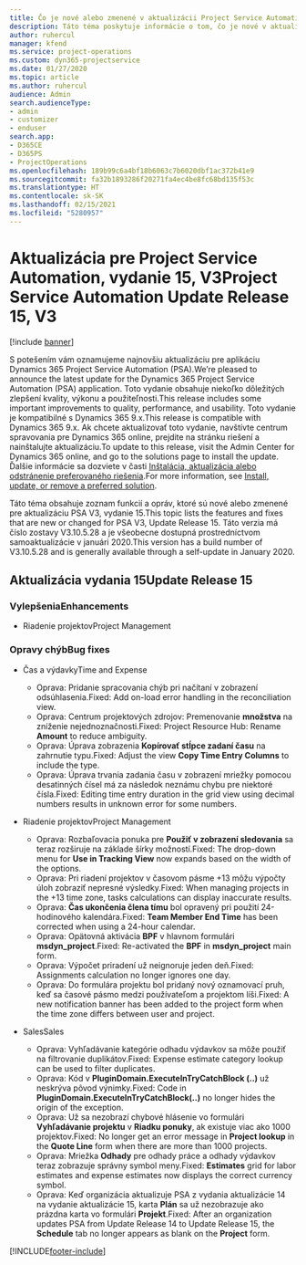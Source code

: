 ```yaml
---
title: Čo je nové alebo zmenené v aktualizácii Project Service Automation, vydanie 15, V3
description: Táto téma poskytuje informácie o tom, čo je nové v aktualizácii Project Service Automation, vydanie 15, V3.
author: ruhercul
manager: kfend
ms.service: project-operations
ms.custom: dyn365-projectservice
ms.date: 01/27/2020
ms.topic: article
ms.author: ruhercul
audience: Admin
search.audienceType:
- admin
- customizer
- enduser
search.app:
- D365CE
- D365PS
- ProjectOperations
ms.openlocfilehash: 189b99c6a4bf18b6063c7b6020dbf1ac372b41e9
ms.sourcegitcommit: fa32b1893286f20271fa4ec4be8fc68bd135f53c
ms.translationtype: HT
ms.contentlocale: sk-SK
ms.lasthandoff: 02/15/2021
ms.locfileid: "5280957"
---
```

# <a name="project-service-automation-update-release-15-v3"></a><span data-ttu-id="4e9b3-103">Aktualizácia pre Project Service Automation, vydanie 15, V3</span><span class="sxs-lookup"><span data-stu-id="4e9b3-103">Project Service Automation Update Release 15, V3</span></span>

[!include [banner](../includes/psa-now-project-operations.md)]

<span data-ttu-id="4e9b3-104">S potešením vám oznamujeme najnovšiu aktualizáciu pre aplikáciu Dynamics 365 Project Service Automation (PSA).</span><span class="sxs-lookup"><span data-stu-id="4e9b3-104">We’re pleased to announce the latest update for the Dynamics 365 Project Service Automation (PSA) application.</span></span> <span data-ttu-id="4e9b3-105">Toto vydanie obsahuje niekoľko dôležitých zlepšení kvality, výkonu a použiteľnosti.</span><span class="sxs-lookup"><span data-stu-id="4e9b3-105">This release includes some important improvements to quality, performance, and usability.</span></span> <span data-ttu-id="4e9b3-106">Toto vydanie je kompatibilné s Dynamics 365 9.x.</span><span class="sxs-lookup"><span data-stu-id="4e9b3-106">This release is compatible with Dynamics 365 9.x.</span></span> <span data-ttu-id="4e9b3-107">Ak chcete aktualizovať toto vydanie, navštívte centrum spravovania pre Dynamics 365 online, prejdite na stránku riešení a nainštalujte aktualizáciu.</span><span class="sxs-lookup"><span data-stu-id="4e9b3-107">To update to this release, visit the Admin Center for Dynamics 365 online, and go to the solutions page to install the update.</span></span> <span data-ttu-id="4e9b3-108">Ďalšie informácie sa dozviete v časti [Inštalácia, aktualizácia alebo odstránenie preferovaného riešenia](https://docs.microsoft.com/power-platform/admin/install-remove-preferred-solution).</span><span class="sxs-lookup"><span data-stu-id="4e9b3-108">For more information, see [Install, update, or remove a preferred solution](https://docs.microsoft.com/power-platform/admin/install-remove-preferred-solution).</span></span>

<span data-ttu-id="4e9b3-109">Táto téma obsahuje zoznam funkcií a opráv, ktoré sú nové alebo zmenené pre aktualizáciu PSA V3, vydanie 15.</span><span class="sxs-lookup"><span data-stu-id="4e9b3-109">This topic lists the features and fixes that are new or changed for PSA V3, Update Release 15.</span></span> <span data-ttu-id="4e9b3-110">Táto verzia má číslo zostavy V3.10.5.28 a je všeobecne dostupná prostredníctvom samoaktualizácie v januári 2020.</span><span class="sxs-lookup"><span data-stu-id="4e9b3-110">This version has a build number of V3.10.5.28 and is generally available through a self-update in January 2020.</span></span>

## <a name="update-release-15"></a><span data-ttu-id="4e9b3-111">Aktualizácia vydania 15</span><span class="sxs-lookup"><span data-stu-id="4e9b3-111">Update Release 15</span></span> 

### <a name="enhancements"></a><span data-ttu-id="4e9b3-112">Vylepšenia</span><span class="sxs-lookup"><span data-stu-id="4e9b3-112">Enhancements</span></span>

- <span data-ttu-id="4e9b3-113">Riadenie projektov</span><span class="sxs-lookup"><span data-stu-id="4e9b3-113">Project Management</span></span>

### <a name="bug-fixes"></a><span data-ttu-id="4e9b3-114">Opravy chýb</span><span class="sxs-lookup"><span data-stu-id="4e9b3-114">Bug fixes</span></span>

- <span data-ttu-id="4e9b3-115">Čas a výdavky</span><span class="sxs-lookup"><span data-stu-id="4e9b3-115">Time and Expense</span></span>

  - <span data-ttu-id="4e9b3-116">Oprava: Pridanie spracovania chýb pri načítaní v zobrazení odsúhlasenia.</span><span class="sxs-lookup"><span data-stu-id="4e9b3-116">Fixed: Add on-load error handling in the reconciliation view.</span></span>
  - <span data-ttu-id="4e9b3-117">Oprava: Centrum projektových zdrojov: Premenovanie **množstva** na zníženie nejednoznačnosti.</span><span class="sxs-lookup"><span data-stu-id="4e9b3-117">Fixed: Project Resource Hub: Rename **Amount** to reduce ambiguity.</span></span>
  - <span data-ttu-id="4e9b3-118">Oprava: Úprava zobrazenia **Kopírovať stĺpce zadaní času** na zahrnutie typu.</span><span class="sxs-lookup"><span data-stu-id="4e9b3-118">Fixed: Adjust the view **Copy Time Entry Columns** to include the type.</span></span>
  - <span data-ttu-id="4e9b3-119">Oprava: Úprava trvania zadania času v zobrazení mriežky pomocou desatinných čísel má za následok neznámu chybu pre niektoré čísla.</span><span class="sxs-lookup"><span data-stu-id="4e9b3-119">Fixed: Editing time entry duration in the grid view using decimal numbers results in unknown error for some numbers.</span></span>

- <span data-ttu-id="4e9b3-120">Riadenie projektov</span><span class="sxs-lookup"><span data-stu-id="4e9b3-120">Project Management</span></span>

  - <span data-ttu-id="4e9b3-121">Oprava: Rozbaľovacia ponuka pre **Použiť v zobrazení sledovania** sa teraz rozširuje na základe šírky možností.</span><span class="sxs-lookup"><span data-stu-id="4e9b3-121">Fixed: The drop-down menu for **Use in Tracking View** now expands based on the width of the options.</span></span>
  - <span data-ttu-id="4e9b3-122">Oprava: Pri riadení projektov v časovom pásme +13 môžu výpočty úloh zobraziť nepresné výsledky.</span><span class="sxs-lookup"><span data-stu-id="4e9b3-122">Fixed: When managing projects in the +13 time zone, tasks calculations can display inaccurate results.</span></span>
  - <span data-ttu-id="4e9b3-123">Oprava: **Čas ukončenia člena tímu** bol opravený pri použití 24-hodinového kalendára.</span><span class="sxs-lookup"><span data-stu-id="4e9b3-123">Fixed: **Team Member End Time** has been corrected when using a 24-hour calendar.</span></span>
  - <span data-ttu-id="4e9b3-124">Oprava: Opätovná aktivácia **BPF** v hlavnom formulári **msdyn_project**.</span><span class="sxs-lookup"><span data-stu-id="4e9b3-124">Fixed: Re-activated the **BPF** in **msdyn_project** main form.</span></span>
  - <span data-ttu-id="4e9b3-125">Oprava: Výpočet priradení už neignoruje jeden deň.</span><span class="sxs-lookup"><span data-stu-id="4e9b3-125">Fixed: Assignments calculation no longer ignores one day.</span></span>
  - <span data-ttu-id="4e9b3-126">Oprava: Do formulára projektu bol pridaný nový oznamovací pruh, keď sa časové pásmo medzi používateľom a projektom líši.</span><span class="sxs-lookup"><span data-stu-id="4e9b3-126">Fixed: A new notification banner has been added to the project form when the time zone differs between user and project.</span></span>

- <span data-ttu-id="4e9b3-127">Sales</span><span class="sxs-lookup"><span data-stu-id="4e9b3-127">Sales</span></span>

  - <span data-ttu-id="4e9b3-128">Oprava: Vyhľadávanie kategórie odhadu výdavkov sa môže použiť na filtrovanie duplikátov.</span><span class="sxs-lookup"><span data-stu-id="4e9b3-128">Fixed: Expense estimate category lookup can be used to filter duplicates.</span></span>
  - <span data-ttu-id="4e9b3-129">Oprava: Kód v **PluginDomain.ExecuteInTryCatchBlock (..)** už neskrýva pôvod výnimky.</span><span class="sxs-lookup"><span data-stu-id="4e9b3-129">Fixed: Code in **PluginDomain.ExecuteInTryCatchBlock(..)** no longer hides the origin of the exception.</span></span>
  - <span data-ttu-id="4e9b3-130">Oprava: Už sa nezobrazí chybové hlásenie vo formulári **Vyhľadávanie projektu** v **Riadku ponuky**, ak existuje viac ako 1000 projektov.</span><span class="sxs-lookup"><span data-stu-id="4e9b3-130">Fixed: No longer get an error message in **Project lookup** in the **Quote Line** form when there are more than 1000 projects.</span></span>
  - <span data-ttu-id="4e9b3-131">Oprava: Mriežka **Odhady** pre odhady práce a odhady výdavkov teraz zobrazuje správny symbol meny.</span><span class="sxs-lookup"><span data-stu-id="4e9b3-131">Fixed: **Estimates** grid for labor estimates and expense estimates now displays the correct currency symbol.</span></span>
  - <span data-ttu-id="4e9b3-132">Oprava: Keď organizácia aktualizuje PSA z vydania aktualizácie 14 na vydanie aktualizácie 15, karta **Plán** sa už nezobrazuje ako prázdna karta vo formulári **Projekt**.</span><span class="sxs-lookup"><span data-stu-id="4e9b3-132">Fixed: After an organization updates PSA from Update Release 14 to Update Release 15, the **Schedule** tab no longer appears as blank on the **Project** form.</span></span>


[!INCLUDE[footer-include](../includes/footer-banner.md)]